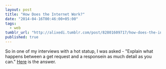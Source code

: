 ```yaml
---
layout: post
title: "How Does the Internet Work?"
date: "2014-04-16T00:46:00+05:00"
tags: 
  - web
tumblr_url: "http://alixedi.tumblr.com/post/82801609717/how-does-the-internet-work"
published: true
---
```


So in one of my interviews with a hot statup, I was asked - "Explain what happens between a get request and a responsein as much detail as you can." [Here](http://www.stanford.edu/class/msande91si/www-spr04/readings/week1/InternetWhitepaper.htm) is the answer.